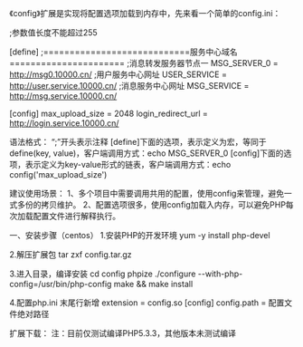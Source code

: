 
《config》扩展是实现将配置选项加载到内存中，先来看一个简单的config.ini：

;参数值长度不能超过255

[define]
;============================服务中心域名======================
;消息转发服务器节点一
MSG_SERVER_0            =       http://msg0.10000.cn/
;用户服务中心网址
USER_SERVICE            =       http://user.service.10000.cn/
;消息服务中心网址
MSG_SERVICE             =       http://msg.service.10000.cn/

[config]
max_upload_size          =      2048
login_redirect_url          =     http://login.service.10000.cn/

语法格式：
“;”开头表示注释
[define]下面的选项，表示定义为宏，等同于define(key, value)，客户端调用方式：echo MSG_SERVER_0
[config]下面的选项，表示定义为key-value形式的链表，客户端调用方式：echo config('max_upload_size')

建议使用场景：
1、多个项目中需要调用共用的配置，使用config来管理，避免一式多份的拷贝维护。
2、配置选项很多，使用config加载入内存，可以避免PHP每次加载配置文件进行解释执行。



一、安装步骤（centos）
1.安装PHP的开发环境
yum -y install php-devel

2.解压扩展包
tar zxf config.tar.gz

3.进入目录，编译安装
cd config
phpize
./configure --with-php-config=/usr/bin/php-config
make && make install

4.配置php.ini
末尾行新增
extension = config.so
[config]
config.path = 配置文件绝对路径

扩展下载：
注：目前仅测试编译PHP5.3.3，其他版本未测试编译